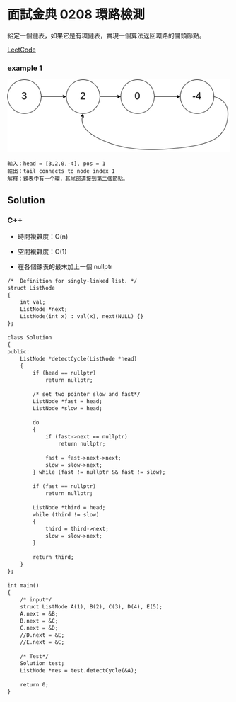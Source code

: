 # 面試金典 0208 環路檢測

給定一個鏈表，如果它是有環鏈表，實現一個算法返回環路的開頭節點。

[LeetCode](https://leetcode-cn.com/problems/linked-list-cycle-lcci/)

### example 1

<img src="img/0208.png" width = "600"/>


```
輸入：head = [3,2,0,-4], pos = 1
輸出：tail connects to node index 1
解釋：鍊表中有一个環，其尾部連接到第二個節點。

```




## Solution  

### C++

* 時間複雜度：O(n) 

* 空間複雜度：O(1)

* 在各個鍊表的最末加上一個 nullptr

```
/*  Definition for singly-linked list. */
struct ListNode
{
    int val;
    ListNode *next;
    ListNode(int x) : val(x), next(NULL) {}
};

class Solution
{
public:
    ListNode *detectCycle(ListNode *head)
    {
        if (head == nullptr)
            return nullptr;

        /* set two pointer slow and fast*/
        ListNode *fast = head;
        ListNode *slow = head;

        do
        {
            if (fast->next == nullptr)
                return nullptr;

            fast = fast->next->next;
            slow = slow->next;
        } while (fast != nullptr && fast != slow);

        if (fast == nullptr)
            return nullptr;

        ListNode *third = head;
        while (third != slow)
        {
            third = third->next;
            slow = slow->next;
        }

        return third;
    }
};

int main()
{
    /* input*/
    struct ListNode A(1), B(2), C(3), D(4), E(5);
    A.next = &B;
    B.next = &C;
    C.next = &D;
    //D.next = &E;
    //E.next = &C;

    /* Test*/
    Solution test;
    ListNode *res = test.detectCycle(&A);

    return 0;
}
```